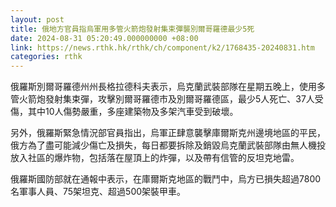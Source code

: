 ```yaml
---
layout: post
title: 俄地方官員指烏軍用多管火箭炮發射集束彈襲別爾哥羅德最少5死
date: 2024-08-31 05:20:49.000000000 +08:00
link: https://news.rthk.hk/rthk/ch/component/k2/1768435-20240831.htm
categories: rthk
---
```


俄羅斯別爾哥羅德州州長格拉德科夫表示，烏克蘭武裝部隊在星期五晚上，使用多管火箭炮發射集束彈，攻擊別爾哥羅德市及別爾哥羅德區，最少5人死亡、37人受傷，其中10人傷勢嚴重，多座建築物及多架汽車受到破壞。

另外，俄羅斯緊急情況部官員指出，烏軍正肆意襲擊庫爾斯克州邊境地區的平民，俄方為了盡可能減少傷亡及損失，每日都要拆除及銷毀烏克蘭武裝部隊由無人機投放入社區的爆炸物，包括落在屋頂上的炸彈，以及帶有信管的反坦克地雷。

俄羅斯國防部就在通報中表示，在庫爾斯克地區的戰鬥中，烏方已損失超過7800名軍事人員、75架坦克、超過500架裝甲車。
